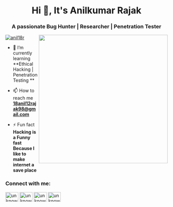 <h1 align="center">Hi 👋, It's Anilkumar Rajak</h1>
<h3 align="center">A passionate Bug Hunter | Researcher | Penetration Tester</h3>
<img align="right" width="400px" src="https://media.tenor.com/j1361C75IdkAAAAd/hacker.gif" />
<p align="left"> <a href="https://twitter.com/unknownmnz" target="blank"><img src="https://img.shields.io/twitter/follow/unknownmnz?logo=twitter&style=for-the-badge" alt="anil18r" /></a> </p>

- 🌱 I’m currently learning **Ethical Hacking | Penetration Testing **

- 📫 How to reach me **18anil12rajak98@gmail.com**

- ⚡ Fun fact **Hacking is a Funny fast Because I like to make internet a save place**

<h3 align="left">Connect with me:</h3>
<p align="left">
<a href="https://twitter.com/unknownmnz" target="blank"><img align="center" src="https://raw.githubusercontent.com/rahuldkjain/github-profile-readme-generator/master/src/images/icons/Social/twitter.svg" alt="unknownmnz" height="30" width="40" /></a>
  <a href="https://bugcrowd.com/M1S0" target="blank"><img align="center" src="https://logos.bugcrowdusercontent.com/logos/ef74/d1fa/62a5b64c/3809e0af42850a579f02c3434743e3ca_bugcrowd__1_.png" alt="unknownmnz" height="30" width="40" /></a>
   <a href="https://hackerone.com/m1s0?type=user" target="blank"><img align="center" src="https://static-00.iconduck.com/assets.00/hackerone-icon-512x512-s11oc51r.png" alt="unknownmnz" height="30" width="40" /></a>
    <a href="https://www.instagram.com/manish__s10/" target="blank"><img align="center" src="https://cdn-icons-png.flaticon.com/512/87/87390.png" alt="unknownmnz" height="30" width="40" /></a>
</p>
